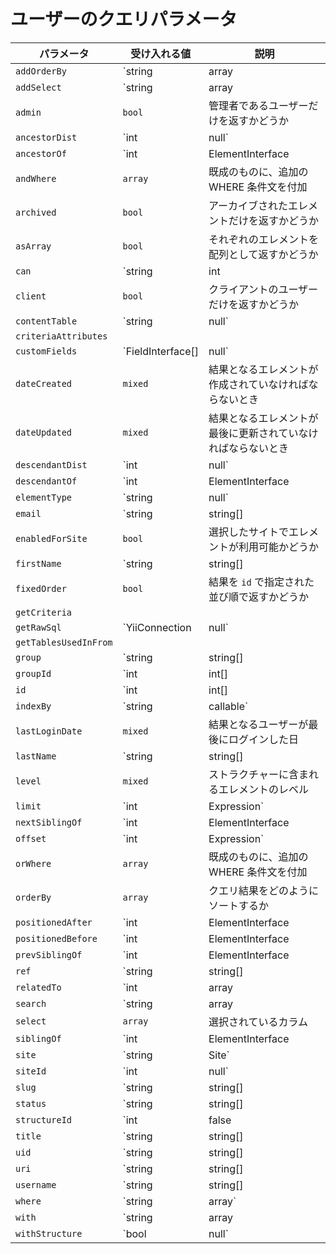 # ユーザーのクエリパラメータ

| パラメータ | 受け入れる値 | 説明 |
| --------------------- | ------------------------------------ | --------------------------------------------------------------------------------- |
| `addOrderBy` | `string|array|Expression` | 追加の ORDER BY カラムをクエリに付加 |
| `addSelect` | `string|array|Expression` | クエリの SELECT パートにカラムを追加 |
| `admin` | `bool` | 管理者であるユーザーだけを返すかどうか |
| `ancestorDist` | `int|null` | `ancestorOf` によって分割される結果の最大レベル |
| `ancestorOf` | `int|ElementInterface|null` | 祖先にあたるものを結果として受け取りたいエレメント（または、その ID） |
| `andWhere` | `array` | 既成のものに、追加の WHERE 条件文を付加 |
| `archived` | `bool` | アーカイブされたエレメントだけを返すかどうか |
| `asArray` | `bool` | それぞれのエレメントを配列として返すかどうか |
| `can` | `string|int|false|null` | 結果となるユーザーが持つべき権限 |
| `client` | `bool` | クライアントのユーザーだけを返すかどうか |
| `contentTable` | `string|null` | このクエリによって結合されるコンテンツテーブル |
| `criteriaAttributes` |  |
| `customFields` | `FieldInterface[]|null` | このクエリに関係しているかもしれないフィールド |
| `dateCreated` | `mixed` | 結果となるエレメントが作成されていなければならないとき |
| `dateUpdated` | `mixed` | 結果となるエレメントが最後に更新されていなければならないとき |
| `descendantDist` | `int|null` | `descendantOf` によって分割される結果の最大レベル |
| `descendantOf` | `int|ElementInterface|null` | 子孫にあたるものを結果として受け取りたいエレメント（または、その ID） |
| `elementType` | `string|null` | `ElementInterface` クラスの名前 |
| `email` | `string|string[]|null` | 結果となるユーザーが持つべきメールアドレス |
| `enabledForSite` | `bool` | 選択したサイトでエレメントが利用可能かどうか |
| `firstName` | `string|string[]|null` | 結果となるユーザーが持つべきファーストネーム |
| `fixedOrder` | `bool` | 結果を `id` で指定された並び順で返すかどうか |
| `getCriteria` |  |
| `getRawSql` | `YiiConnection|null` | `createCommand()->getRawSql()` のショートカット |
| `getTablesUsedInFrom` |  |
| `group` | `string|string[]|UserGroup|null` | 指定されたタググループのハンドルに基づき、`groupId` パラメータをセット |
| `groupId` | `int|int[]|null` | 結果となるユーザーが含まれるべきユーザーグループ ID |
| `id` | `int|int[]|false|null` | エレメントの ID |
| `indexBy` | `string|callable` | クエリ結果のインデックスに利用するカラム名 |
| `lastLoginDate` | `mixed` | 結果となるユーザーが最後にログインした日 |
| `lastName` | `string|string[]|null` | 結果となるユーザーが持つべきラストネーム |
| `level` | `mixed` | ストラクチャーに含まれるエレメントのレベル |
| `limit` | `int|Expression` | 返されるレコードの最大数 |
| `nextSiblingOf` | `int|ElementInterface|null` | 次の兄弟にあたるものを結果として受け取りたいエレメント（または、その ID） |
| `offset` | `int|Expression` | レコードが返される場所からのゼロベースのオフセット |
| `orWhere` | `array` | 既成のものに、追加の WHERE 条件文を付加 |
| `orderBy` | `array` | クエリ結果をどのようにソートするか |
| `positionedAfter` | `int|ElementInterface|null` | 後のポジションにあたるものを結果として受け取りたいエレメント（または、その ID） |
| `positionedBefore` | `int|ElementInterface|null` | 前のポジションにあたるものを結果として受け取りたいエレメント（または、その ID） |
| `prevSiblingOf` | `int|ElementInterface|null` | 前の兄弟にあたるものを結果として受け取りたいエレメント（または、その ID） |
| `ref` | `string|string[]|null` | エレメントの識別に利用する参照コード |
| `relatedTo` | `int|array|ElementInterface|null` | エレメントのリレーションの判定基準 |
| `search` | `string|array|SearchQuery|null` | 結果となるエレメントをフィルタするための検索用語 |
| `select` | `array` | 選択されているカラム |
| `siblingOf` | `int|ElementInterface|null` | 兄弟にあたるものを結果として受け取りたいエレメント（または、その ID） |
| `site` | `string|Site` | 指定されたサイトのハンドルに基づき、`siteId` パラメータをセットÍ |
| `siteId` | `int|null` | 返されるべきエレメントのサイト ID |
| `slug` | `string|string[]|null` | 結果となるエレメントが持つべきスラグ |
| `status` | `string|string[]|null` | 結果となるエレメントが持つべきステータス |
| `structureId` | `int|false|null` | structureelements デーブルの結合に利用されるストラクチャー ID |
| `title` | `string|string[]|null` | 結果となるエレメントが持つべきタイトル |
| `uid` | `string|string[]|null` | エレメントの UID |
| `uri` | `string|string[]|null` | 結果となるエレメントが持つべき URI |
| `username` | `string|string[]|null` | 結果となるユーザーが持つべきユーザーネーム |
| `where` | `string|array` | クエリの条件 |
| `with` | `string|array|null` | eager-loading の宣言 |
| `withStructure` | `bool|null` | クエリ内のエレメントの構造データが自動的に LEFT JOIN されるべきかどうか |

